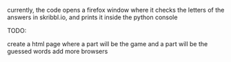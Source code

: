 currently, the code opens a firefox window where it checks the letters of the answers in skribbl.io, and prints it inside the python console


TODO: 

create a html page where a part will be the game and a part will be the guessed words
add more browsers

